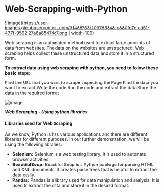# Web-Scrapping-with-Python

![image](https://user-images.githubusercontent.com/31488753/203765348-c880fd7e-cd51-477f-9592-27a6a85474c7.png | width=100)

Web scraping is an automated method used to extract large amounts of data from websites. The data on the websites are unstructured. Web scraping helps collect these unstructured data and store it in a structured form.

**To extract data using web scraping with python, you need to follow these basic steps:**

Find the URL that you want to scrape
Inspecting the Page
Find the data you want to extract
Write the code
Run the code and extract the data
Store the data in the required format 

![image](https://user-images.githubusercontent.com/31488753/203765571-783b0d2d-40ff-4c45-8c9c-67ccee047b64.png)

***Web Scrapping - Using python libraries***

#### Libraries used for Web Scraping

As we know, Python is has various applications and there are different libraries for different purposes. In our further demonstration, we will be using the following libraries:

- **Selenium:**  Selenium is a web testing library. It is used to automate browser activities.
- **BeautifulSoup:** Beautiful Soup is a Python package for parsing HTML and XML documents. It creates parse trees that is helpful to extract the data easily.
- **Pandas:** Pandas is a library used for data manipulation and analysis. It is used to extract the data and store it in the desired format. 

